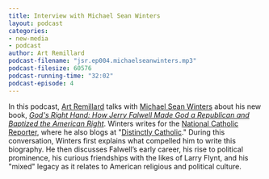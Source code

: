 ```yaml
---
title: Interview with Michael Sean Winters
layout: podcast
categories:
- new-media
- podcast
author: Art Remillard
podcast-filename: "jsr.ep004.michaelseanwinters.mp3"
podcast-filesize: 60576
podcast-running-time: "32:02"
podcast-episode: 4
---
```


In this podcast, [Art Remillard][] talks with [Michael Sean Winters][]
about his new book, *[God's Right Hand: How Jerry Falwell Made God a
Republican and Baptized the American Right][book]*. Winters writes for the
[National Catholic Reporter][], where he also blogs at "[Distinctly
Catholic][]." During this conversation, Winters first explains what
compelled him to write this biography. He then discusses Falwell’s early
career, his rise to political prominence, his curious friendships with
the likes of Larry Flynt, and his "mixed" legacy as it relates to
American religious and political culture.

  [Art Remillard]: http://francis.edu/Remillard.htm
  [Michael Sean Winters]: http://ncronline.org/users/michael-sean-winters
  [book]: http://www.harpercollins.com/browseinside/index.aspx?isbn13=9780061970672
  [National Catholic Reporter]: http://ncronline.org/
  [Distinctly Catholic]: http://ncronline.org/blogs/distinctly-catholic
